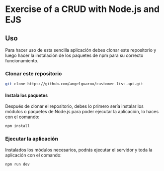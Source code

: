 # Exercise of a CRUD with Node.js and EJS

## Uso

Para hacer uso de esta sencilla aplicación debes clonar este repositorio y luego hacer la instalación de los paquetes de npm para su correcto funcionamiento.

### Clonar este repositorio

```bash
git clone https://github.com/angelguarox/customer-list-api.git
```

#### Instala los paquetes

Después de clonar el repositorio, debes lo primero sería instalar los módulos o paquetes de Node.js para poder ejecutar la aplicación, lo haces con el comando:

```bash
npm install
```

### Ejecutar la aplicación

Instalados los módulos necesarios, podrás ejecutar el servidor y toda la aplicación con el comando:

```bash
npm run dev
```

